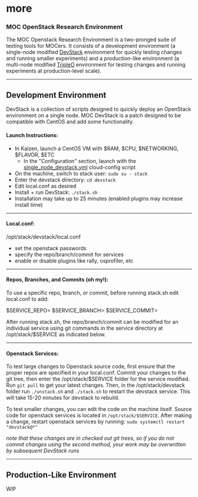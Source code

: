 # more
### MOC OpenStack Research Environment

The MOC Openstack Research Environment is a two-pronged suite of testing tools for MOCers. It consists of a development environment (a single-node modified [DevStack](https://docs.openstack.org/devstack/latest/) environment for quickly testing changes and running smaller experiments) and a production-like environment (a multi-node modified [TripleO](https://docs.openstack.org/tripleo-docs/latest/) environment for testing changes and running experiments at production-level scale).

--------------------------------------------------------------

## Development Environment

DevStack is a collection of scripts designed to quickly deploy an OpenStack environment on a single node. MOC DevStack is a patch designed to be compatible with CentOS and add some functionality.

#### Launch Instructions:
- In Kaizen, launch a CentOS VM with $RAM, $CPU, $NETWORKING, $FLAVOR, $ETC
   - In the "Configuration" section, launch with the [single_node_devstack.yml](../master/single_node_devstack/single_node_devstack.yml) cloud-config script
- On the machine, switch to stack user: `sudo su - stack`
- Enter the devstack directory: `cd devstack`
- Edit local.conf as desired
- Install + run DevStack: `./stack.sh`
- Installation may take up to 25 minutes (enabled plugins may increase install time)

--------------------------------------------------------------

#### Local.conf:

/opt/stack/devstack/local.conf
- set the openstack passwords
- specify the repo/branch/commit for services
- enable or disable plugins like rally, osprofiler, etc

--------------------------------------------------------------

#### Repos, Branches, and Commits (oh my!):

To use a specific repo, branch, or commit, before running stack.sh
edit local.conf to add:

$SERVICE_REPO=<git repo url>
$SERVICE_BRANCH=<branch name>
$SERVICE_COMMIT=<commit sha>

After running stack.sh, the repo/branch/commit can be modified
for an individual service using git commands in the service
directory at /opt/stack/$SERVICE as indicated below.

--------------------------------------------------------------

#### Openstack Services:

To test large changes to Openstack source code, first ensure 
that the proper repos are specified in your local.conf. Commit
your changes to the git tree, then enter the /opt/stack/$SERVICE
folder for the service modified. Run `git pull` to get your latest
changes. Then, in the /opt/stack/devstack folder run `./unstack.sh` 
and `./stack.sh` to restart the devstack service. This will take 
15-20 minutes for devstack to rebuild.


To test smaller changes, you can edit the code on the machine
itself. Source code for openstack services is located in
`/opt/stack/$SERVICE`. After making a change, restart openstack
services by running:
`sudo systemctl restart "devstack@*"`

*note that these changes are in checked out git trees, so if you
do not commit changes using the second method, your work may
be overwritten by subsequent DevStack runs*

--------------------------------------------------------------



## Production-Like Environment

WIP

